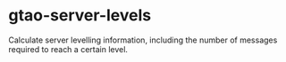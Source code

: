# gtao-server-levels
Calculate server levelling information, including the number of messages required to reach a certain level.
